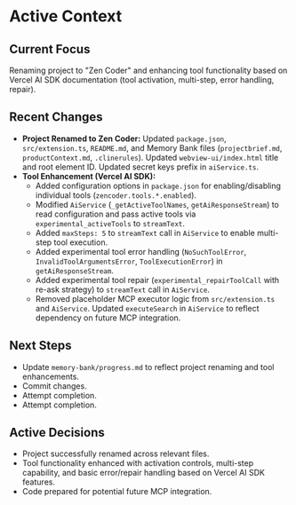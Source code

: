 # Active Context

## Current Focus
Renaming project to "Zen Coder" and enhancing tool functionality based on Vercel AI SDK documentation (tool activation, multi-step, error handling, repair).

## Recent Changes
- **Project Renamed to Zen Coder:** Updated `package.json`, `src/extension.ts`, `README.md`, and Memory Bank files (`projectbrief.md`, `productContext.md`, `.clinerules`). Updated `webview-ui/index.html` title and root element ID. Updated secret keys prefix in `aiService.ts`.
- **Tool Enhancement (Vercel AI SDK):**
    - Added configuration options in `package.json` for enabling/disabling individual tools (`zencoder.tools.*.enabled`).
    - Modified `AiService` (`_getActiveToolNames`, `getAiResponseStream`) to read configuration and pass active tools via `experimental_activeTools` to `streamText`.
    - Added `maxSteps: 5` to `streamText` call in `AiService` to enable multi-step tool execution.
    - Added experimental tool error handling (`NoSuchToolError`, `InvalidToolArgumentsError`, `ToolExecutionError`) in `getAiResponseStream`.
    - Added experimental tool repair (`experimental_repairToolCall` with re-ask strategy) to `streamText` call in `AiService`.
    - Removed placeholder MCP executor logic from `src/extension.ts` and `AiService`. Updated `executeSearch` in `AiService` to reflect dependency on future MCP integration.

## Next Steps
- Update `memory-bank/progress.md` to reflect project renaming and tool enhancements.
- Commit changes.
- Attempt completion.
- Attempt completion.

## Active Decisions
- Project successfully renamed across relevant files.
- Tool functionality enhanced with activation controls, multi-step capability, and basic error/repair handling based on Vercel AI SDK features.
- Code prepared for potential future MCP integration.